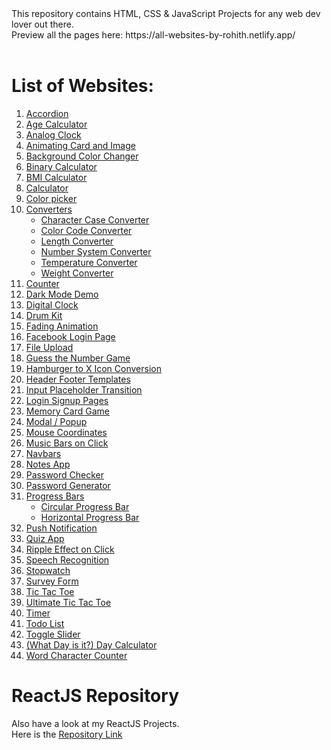 <html>
This repository contains HTML, CSS & JavaScript Projects for any web dev lover out there.<br>
Preview all the pages here: https://all-websites-by-rohith.netlify.app/
<br><br>

# List of Websites:
<ol>
  <li>
    <a href="https://accordion-by-rohith.netlify.app/">Accordion</a><br>
    <!--<img src="./0_all-my-works/images/accordion.png?raw=true" />-->
   </li>
  <li><a href="https://age-calculator-by-rohith.netlify.app/age-calculator/age-calculator.html">Age Calculator</a></li>
  <li><a href="https://analog-clock-by-rohith.netlify.app/">Analog Clock</a></li>
  <li><a href="#">Animating Card and Image</a></li>
  <li><a href="https://bg-color-changer-by-rohith.netlify.app/">Background Color Changer</a></li>
  <li><a href="#">Binary Calculator</a></li>
  <li><a href="https://bmi-calculator-by-rohith.netlify.app/">BMI Calculator</a></li>
  <li><a href="https://calculator-by-rohith.netlify.app/">Calculator</a></li>
  <li><a href="https://color-picker-by-rohith.netlify.app/">Color picker</a></li>
  <li>
    <a href="#">Converters</a>
    <ul>
      <li><a href="https://case-converter-by-rohith.netlify.app/">Character Case Converter</a></li>
      <li><a href="https://color-code-converter-by-rohith.netlify.app/">Color Code Converter</a></li>
      <li><a href="#">Length Converter</a></li>
      <li><a href="https://number-system-converter-by-rohith.netlify.app/">Number System Converter</a></li>
      <li><a href="https://temparature-converter-by-rohith.netlify.app/">Temperature Converter</a></li>
      <li><a href="https://weight-converter-by-rohith.netlify.app/">Weight Converter</a></li>
    </ul>
    </li>
  <li><a href="https://counter-by-rohith.netlify.app/">Counter</a></li>
  <li><a href="#">Dark Mode Demo</a></li>
  <li><a href="https://digital-clock-by-rohith.netlify.app/">Digital Clock</a></li>
  <li><a href="https://drum-kit-by-rohith.netlify.app/">Drum Kit</a></li>
  <li><a href="#">Fading Animation</a></li>
  <li><a href="#">Facebook Login Page</a></li>
  <li><a href="https://file-upload-by-rohith.netlify.app/">File Upload</a></li>
  <li><a href="https://guess-the-number-by-rohith.netlify.app/">Guess the Number Game</a></li>
  <li><a href="https://hamburger2x-by-rohith.netlify.app/">Hamburger to X Icon Conversion</a></li>
  <li><a href="#">Header Footer Templates</a></li>
  <li><a href="#">Input Placeholder Transition</a></li>
  <li><a href="#">Login Signup Pages</a></li>
  <li><a href="https://memory-game-by-rohith.netlify.app/">Memory Card Game</a></li>
  <li><a href="https://modal-by-rohith.netlify.app/">Modal / Popup</a></li>
  <li><a href="#">Mouse Coordinates</a></li>
  <li><a href="https://music-bars-by-rohith.netlify.app/">Music Bars on Click</a></li>
  <li><a href="#">Navbars</a></li>
  <li><a href="https://notes-app-by-rohith.netlify.app/">Notes App</a></li>
  <li><a href="https://password-checker-by-rohith.netlify.app/">Password Checker</a></li>
  <li><a href="https://password-generator-by-rohith.netlify.app/">Password Generator</a></li>
  <li>
    <a href="#">Progress Bars</a>
    <ul>
      <li><a href="#">Circular Progress Bar</a></li>
      <li><a href="#">Horizontal Progress Bar</a></li>
    </ul>
   </li>
  <li><a href="#">Push Notification</a></li>
  <li><a href="https://quiz-app-by-rohith.netlify.app/">Quiz App</a></li>
  <li><a href="https://ripple-on-click.netlify.app/">Ripple Effect on Click</a></li>
  <li><a href="#">Speech Recognition</a></li>
  <li><a href="https://stopwatch-by-rohith.netlify.app/">Stopwatch</a></li>
  <li><a href="#">Survey Form</a></li>
  <li><a href="https://tic-tac-toe-by-rohith.netlify.app/">Tic Tac Toe</a></li>
  <li><a href="https://ultimate-t3-by-rohith.netlify.app/">Ultimate Tic Tac Toe</a></li>
  <li><a href="https://timer-by-rohith.netlify.app/">Timer</a></li>
  <li><a href="https://todo-list-by-rohith.netlify.app/">Todo List</a></li>
  <li><a href="https://toggle-slider-by-rohith.netlify.app/">Toggle Slider</a></li>
  <li><a href="https://what-day-is-it-by-rohith.netlify.app/">(What Day is it?) Day Calculator</a></li>
  <li><a href="https://word-character-counter-by-rohith.netlify.app/">Word Character Counter</a></li>
</ol>

# ReactJS Repository
Also have a look at my ReactJS Projects.<br>
Here is the <a href="https://github.com/rohithpala/ReactJS">Repository Link</a>
</html>
